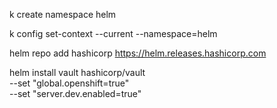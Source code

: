 
k create namespace helm

k config set-context --current --namespace=helm

helm repo add hashicorp https://helm.releases.hashicorp.com

helm install vault hashicorp/vault \
    --set "global.openshift=true" \
    --set "server.dev.enabled=true"
